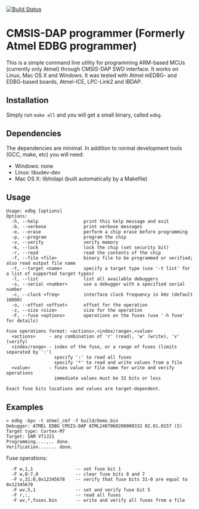 [![Build Status](https://travis-ci.org/ataradov/edbg.svg?branch=master)](https://travis-ci.org/ataradov/edbg)

# CMSIS-DAP programmer (Formerly Atmel EDBG programmer)

This is a simple command line utility for programming ARM-based MCUs
(currently only Atmel) through CMSIS-DAP SWD interface. It works on Linux,
Mac OS X and Windows. It was tested with Atmel mEDBG- and EDBG-based boards,
Atmel-ICE, LPC-Link2 and IBDAP.

## Installation

Simply run `make all` and you will get a small binary, called `edbg`.

## Dependencies

The dependencies are minimal. In addition to normal development tools (GCC, make, etc)
you will need:

 * Windows: none
 * Linux: libudev-dev
 * Mac OS X: libhidapi (built automatically by a Makefile)

## Usage
```
Usage: edbg [options]
Options:
  -h, --help                 print this help message and exit
  -b, --verbose              print verbose messages
  -e, --erase                perform a chip erase before programming
  -p, --program              program the chip
  -v, --verify               verify memory
  -k, --lock                 lock the chip (set security bit)
  -r, --read                 read the contents of the chip
  -f, --file <file>          binary file to be programmed or verified; also read output file name
  -t, --target <name>        specify a target type (use '-t list' for a list of supported target types)
  -l, --list                 list all available debuggers
  -s, --serial <number>      use a debugger with a specified serial number
  -c, --clock <freq>         interface clock frequency in kHz (default 16000)
  -o, --offset <offset>      offset for the operation
  -z, --size <size>          size for the operation
  -F, --fuse <options>       operations on the fuses (use '-h fuse' for details)
```

```
Fuse operations format: <actions>,<index/range>,<value>
  <actions>     - any combination of 'r' (read), 'w' (write), 'v' (verify)
  <index/range> - index of the fuse, or a range of fuses (limits separated by ':')
                  specify ':' to read all fuses
                  specify '*' to read and write values from a file
  <value>       - fuses value or file name for write and verify operations
                  immediate values must be 32 bits or less

Exact fuse bits locations and values are target-dependent.
```

## Examples
```
> edbg -bpv -t atmel_cm7 -f build/Demo.bin
Debugger: ATMEL EDBG CMSIS-DAP ATML2407060200000332 02.01.0157 (S)
Target type: Cortex-M7
Target: SAM V71J21
Programming....,.. done.
Verification....... done.
```

Fuse operations:
```
  -F w,1,1                -- set fuse bit 1
  -F w,8:7,0              -- clear fuse bits 8 and 7
  -F v,31:0,0x12345678    -- verify that fuse bits 31-0 are equal to 0x12345678
  -F wv,5,1               -- set and verify fuse bit 5
  -F r,:,                 -- read all fuses
  -F wv,*,fuses.bin       -- write and verify all fuses from a file
```

